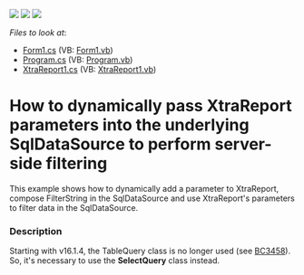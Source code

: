 <!-- default badges list -->
![](https://img.shields.io/endpoint?url=https://codecentral.devexpress.com/api/v1/VersionRange/128600499/16.1.4%2B)
[![](https://img.shields.io/badge/Open_in_DevExpress_Support_Center-FF7200?style=flat-square&logo=DevExpress&logoColor=white)](https://supportcenter.devexpress.com/ticket/details/T158360)
[![](https://img.shields.io/badge/📖_How_to_use_DevExpress_Examples-e9f6fc?style=flat-square)](https://docs.devexpress.com/GeneralInformation/403183)
<!-- default badges end -->
<!-- default file list -->
*Files to look at*:

* [Form1.cs](./CS/WindowsFormsApplication1/Form1.cs) (VB: [Form1.vb](./VB/WindowsFormsApplication1/Form1.vb))
* [Program.cs](./CS/WindowsFormsApplication1/Program.cs) (VB: [Program.vb](./VB/WindowsFormsApplication1/Program.vb))
* [XtraReport1.cs](./CS/WindowsFormsApplication1/XtraReport1.cs) (VB: [XtraReport1.vb](./VB/WindowsFormsApplication1/XtraReport1.vb))
<!-- default file list end -->
# How to dynamically pass XtraReport parameters into the underlying SqlDataSource to perform server-side filtering


<p>This example shows how to dynamically add a parameter to XtraReport, compose FilterString in the SqlDataSource and use XtraReport's parameters to filter data in the SqlDataSource.</p>


<h3>Description</h3>

<p>Starting with v16.1.4, the TableQuery class is no longer used (see&nbsp;<a href="https://www.devexpress.com/Support/WhatsNew/DXperience/files/16.1.2.bc.xml">BC3458</a>). So, it's necessary to use the&nbsp;<strong>SelectQuery</strong>&nbsp;class instead.</p>

<br/>


